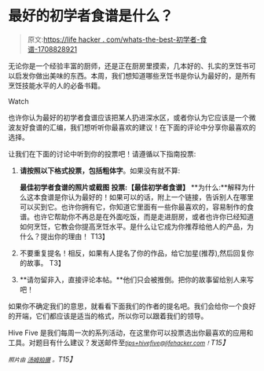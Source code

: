 # 最好的初学者食谱是什么？

> 原文:[https://life hacker . com/whats-the-best-初学者-食谱-1708828921](https://lifehacker.com/whats-the-best-beginners-cookbook-1708828921)

无论你是一个经验丰富的厨师，还是正在厨房里摸索，几本好的、扎实的烹饪书可以启发你做出美味的东西。本周，我们想知道哪些烹饪书是你认为最好的，是所有烹饪技能水平的人的必备书籍。

Watch

也许你认为最好的初学者食谱应该把某人扔进深水区，或者你认为它应该是一个微波友好食谱的汇编，我们想听听你最喜欢的建议！在下面的评论中分享你最喜欢的选择。

让我们在下面的讨论中听到你的投票吧！请遵循以下指南投票:

1.  **请按照以下格式投票，包括粗体字**。如果没有就不算:

    **最佳初学者食谱的照片或截图**
    **投票:【最佳初学者食谱】**
    **为什么:**解释为什么这本食谱是你认为最好的！如果可以的话，附上一个链接，告诉别人在哪里可以买到它。也许你拥有它，你知道它里面有一些你最喜欢的，容易制作的食谱。也许它帮助你不再总是在外面吃饭，而是走进厨房，或者也许你已经知道如何烹饪，它教会你提高烹饪水平。是什么让它成为你推荐给他人的产品，为什么？提出你的理由！
    T13】
2.  不要重复提名！相反，如果有人提名了你的作品，给它加星(推荐),然后回复你的故事。
    T3】
3.  **请勿留非入，直接评论本帖。**他们只会被推倒。把你的故事留给别人来写吧！

如果你不确定我们的意思，就看看下面我们的作者的提名吧。我们会给你一个良好的开端，它们都应该是适当的格式，所以你可以跟着我们的领导。

Hive Five 是我们每周一次的系列活动，在这里你可以投票选出你最喜欢的应用和工具。对题目有什么建议？发送邮件至[*<small>tips+hivefive@lifehacker.com</small>*](mailto:tips+hivefive@lifehacker.com)*<small>！</small>T15】*

*<small>照片由</small>* [*<small>汤姆拍摄</small>*](https://www.flickr.com/photos/shoutsfromtheabyss/5340846422/) *<small>。</small>T15】*